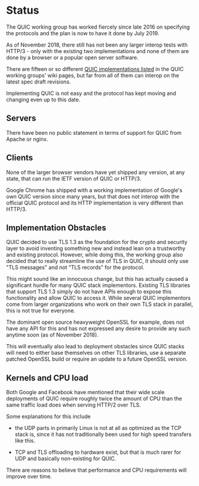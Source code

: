 # Status

The QUIC working group has worked fiercely since late 2016 on specifying the
protocols and the plan is now to have it done by July 2019.

As of November 2018, there still has not been any larger interop tests with
HTTP/3 - only with the existing two implementations and none of them are done
by a browser or a popular open server software.

There are fifteen or so different [QUIC implementations
listed](https://github.com/curl/curl/wiki/QUIC-implementation) in the QUIC
working groups' wiki pages, but far from all of them can interop on the latest
spec draft revisions.

Implementing QUIC is not easy and the protocol has kept moving and changing
even up to this date.

## Servers

There have been no public statement in terms of support for QUIC from Apache
or nginx.

## Clients

None of the larger browser vendors have yet shipped any version, at any state,
that can run the IETF version of QUIC or HTTP/3.

Google Chrome has shipped with a working implementation of Google's own QUIC
version since many years, but that does not interop with the official QUIC
protocol and its HTTP implementation is very different than HTTP/3.

## Implementation Obstacles

QUIC decided to use TLS 1.3 as the foundation for the crypto and security
layer to avoid inventing something new and instead lean on a trustworthy and
existing protocol. However, while doing this, the working group also decided
that to really streamline the use of TLS in QUIC, it should only use "TLS
messages" and not "TLS records" for the protocol.

This might sound like an innocuous change, but this has actually caused a
significant hurdle for many QUIC stack implementors. Existing TLS libraries
that support TLS 1.3 simply do not have APIs enough to expose this
functionality and allow QUIC to access it. While several QUIC implementors
come from larger organizations who work on their own TLS stack in parallel,
this is not true for everyone.

The dominant open source heavyweight OpenSSL for example, does not have any
API for this and has not expressed any desire to provide any such anytime soon
(as of November 2018).

This will eventually also lead to deployment obstacles since QUIC stacks will
need to either base themselves on other TLS libraries, use a separate patched
OpenSSL build or require an update to a future OpenSSL version.

## Kernels and CPU load

Both Google and Facebook have mentioned that their wide scale deployments of
QUIC require roughly twice the amount of CPU than the same traffic load does
when serving HTTP/2 over TLS.

Some explanations for this include

- the UDP parts in primarily Linux is not at all as optimized as the TCP stack
  is, since it has not traditionally been used for high speed transfers like
  this.

- TCP and TLS offloading to hardware exist, but that is much rarer for UDP and 
  basically non-existing for QUIC.

There are reasons to believe that performance and CPU requirements will
improve over time.
